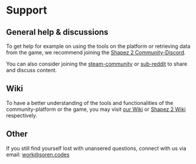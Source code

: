 # Support

## General help & discussions

To get help for example on using the tools on the platform or retrieving data from the game, we recommend joining the [Shapez 2 Community-Discord](https://discord.gg/shapez-2-1000343719314198548).

You can also consider joining the [steam-community](https://store.steampowered.com/app/2162800/shapez_2/) or [sub-reddit](https://www.reddit.com/r/shapezio/) to share and discuss content.

## Wiki

To have a better understanding of the tools and functionalities of the community-platform or the game, you may visit [our Wiki](https://github.com/DontMash/shapez-vortex/wiki) or [Shapez 2 Wiki](https://shapez2.wiki.gg/wiki/Shapez_2_Wiki) respectively.

## Other

If you still find yourself lost with unansered questions, connect with us via email: [work@soren.codes](mailto:work@soren.codes)
